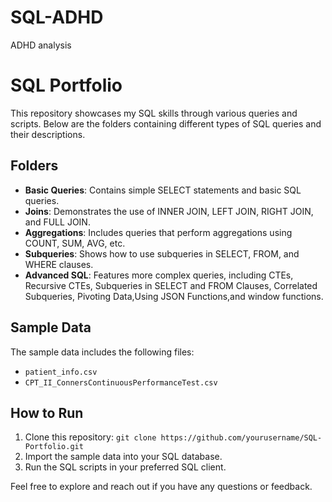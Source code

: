 # SQL-ADHD
ADHD analysis
# SQL Portfolio

This repository showcases my SQL skills through various queries and scripts. Below are the folders containing different types of SQL queries and their descriptions.

## Folders

- **Basic Queries**: Contains simple SELECT statements and basic SQL queries.
- **Joins**: Demonstrates the use of INNER JOIN, LEFT JOIN, RIGHT JOIN, and FULL JOIN.
- **Aggregations**: Includes queries that perform aggregations using COUNT, SUM, AVG, etc.
- **Subqueries**: Shows how to use subqueries in SELECT, FROM, and WHERE clauses.
- **Advanced SQL**: Features more complex queries, including CTEs, Recursive CTEs, Subqueries in SELECT and FROM Clauses, Correlated Subqueries, Pivoting Data,Using JSON Functions,and window functions.

## Sample Data

The sample data includes the following files:
- `patient_info.csv`
- `CPT_II_ConnersContinuousPerformanceTest.csv`

## How to Run

1. Clone this repository: `git clone https://github.com/yourusername/SQL-Portfolio.git`
2. Import the sample data into your SQL database.
3. Run the SQL scripts in your preferred SQL client.

Feel free to explore and reach out if you have any questions or feedback.
